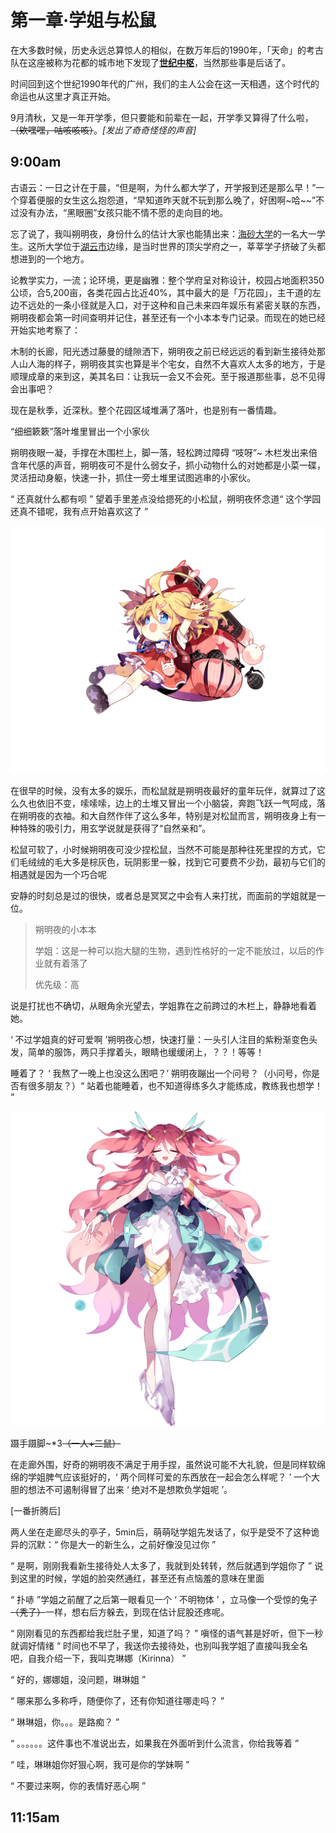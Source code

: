 # 第一章·学姐与松鼠

在大多数时候，历史永远总算惊人的相似，在数万年后的1990年，「天命」的考古队在这座被称为花都的城市地下发现了[**世纪中枢**](../../hg/1/)，当然那些事是后话了。

时间回到这个世纪1990年代的广州，我们的主人公会在这一天相遇，这个时代的命运也从这里才真正开始。

9月清秋，又是一年开学季，但只要能和前辈在一起，开学季又算得了什么啦，~~（欸嘿嘿，咕咳咳咳）~~。_\[发出了奇奇怪怪的声音\]_

## 9:00am

古语云：一日之计在于晨，“但是啊，为什么都大学了，开学报到还是那么早！”一个穿着便服的女生这么抱怨道，“早知道昨天就不玩到那么晚了，好困啊~哈~~”不过没有办法，“黑眼圈”女孩只能不情不愿的走向目的地。

忘了说了，我叫朔明夜，身份什么的估计大家也能猜出来：[海砂大学](../../hg/1/di-ming.md#hai-sha-da-xue)的一名大一学生。这所大学位于[湖云市](../../hg/1/di-ming.md#hu-yun-shi)边缘，是当时世界的顶尖学府之一，莘莘学子挤破了头都想进到的一个地方。

论教学实力，一流；论环境，更是幽雅：整个学府呈对称设计，校园占地面积350公顷，合5,200亩，各类花园占比近40%，其中最大的是「万花园」，主干道的左边不远处的一条小径就是入口，对于这种和自己未来四年娱乐有紧密关联的东西，朔明夜都会第一时间查明并记住，甚至还有一个小本本专门记录。而现在的她已经开始实地考察了：

木制的长廊，阳光透过藤曼的缝隙洒下，朔明夜之前已经远远的看到新生接待处那人山人海的样子，朔明夜其实也算是半个宅女，自然不大喜欢人太多的地方，于是顺理成章的来到这，美其名曰：让我玩一会又不会死。至于报道那些事，总不见得会出事吧？

现在是秋季，近深秋。整个花园区域堆满了落叶，也是别有一番情趣。

“细细簌簌”落叶堆里冒出一个小家伙

朔明夜眼一凝，手撑在木围栏上，脚一落，轻松跨过障碍 “吱呀”~ 木栏发出来倍含年代感的声音，朔明夜可不是什么弱女子，抓小动物什么的对她都是小菜一碟，灵活扭动身躯，快速一扑，抓住一旁土堆里试图逃串的小家伙。

“ 还真就什么都有呗 ” 望着手里差点没给摁死的小松鼠，朔明夜怀念道“ 这个学园还真不错呢，我有点开始喜欢这了 ”

![&#x56FE;&#x4E3A;&#x6714;&#x660E;&#x591C;&#x5750;&#x5728;&#x67AB;&#x53F6;&#x5806;](../../.gitbook/assets/image%20%286%29.png)

在很早的时候，没有太多的娱乐，而松鼠就是朔明夜最好的童年玩伴，就算过了这么久也依旧不变，嗦嗦嗦，边上的土堆又冒出一个小脑袋，奔跑飞跃一气呵成，落在朔明夜的衣袖。和大自然作伴了这么多年，特别是对松鼠而言，朔明夜身上有一种特殊的吸引力，用玄学说就是获得了“自然亲和”。

松鼠可软了，小时候朔明夜可没少捏松鼠，当然不可能是那种往死里捏的方式，它们毛绒绒的毛大多是棕灰色，玩阴影里一躲，找到它可要费不少劲，最初与它们的相遇就是因为一个巧合呢

安静的时刻总是过的很快，或者总是冥冥之中会有人来打扰，而面前的学姐就是一位。

> 朔明夜的小本本
>
> 学姐：这是一种可以抱大腿的生物，遇到性格好的一定不能放过，以后的作业就有着落了
>
> 优先级：高

说是打扰也不确切，从眼角余光望去，学姐靠在之前跨过的木栏上，静静地看着她。

‘ 不过学姐真的好可爱啊 ’朔明夜心想，快速打量：一头引人注目的紫粉渐变色头发，简单的服饰，两只手撑着头，眼睛也缓缓闭上，？？！等等！

睡着了？ ‘ 我熬了一晚上也没这么困吧？’  朔明夜蹦出一个问号？（小问号，你是否有很多朋友？）“ 站着也能睡着，也不知道得练多久才能练成，教练我也想学！ ”

![&#x514B;&#x7433;&#x5A1C;](../../.gitbook/assets/068-1.png)

蹑手蹑脚~\*3~~（一人+二鼠）~~

在走廊外围，好奇的朔明夜不满足于用手捏，虽然说可能不大礼貌，但是同样软绵绵的学姐脾气应该挺好的，‘ 两个同样可爱的东西放在一起会怎么样呢？ ’ 一个大胆的想法不可遏制得冒了出来 ‘ 绝对不是想欺负学姐呢 ’。

\[一番折腾后\]

两人坐在走廊尽头的亭子，5min后，萌萌哒学姐先发话了，似乎是受不了这种诡异的沉默：“ 你是大一的新生么，之前好像没见过你 ” 

“ 是啊，刚刚我看新生接待处人太多了，我就到处转转，然后就遇到学姐你了 ” 说到这里的时候，学姐的脸突然通红，甚至还有点恼羞的意味在里面

“ 扑哧 ”学姐之前醒了之后第一眼看见一个 ‘ 不明物体 ’ ，立马像一个受惊的兔子~~（秃子）~~一样，想右后方躲去，到现在估计屁股还疼呢。

“ 刚刚看见的东西都给我烂肚子里，知道了吗？ ” 嗔怪的语气甚是好听，但下一秒就调好情绪 “ 时间也不早了，我送你去接待处，也别叫我学姐了直接叫我全名吧，自我介绍一下，我叫克琳娜（Kirinna） ”

“ 好的，娜娜姐，没问题，琳琳姐 ”

“ 哪来那么多称呼，随便你了，还有你知道往哪走吗？ ”

“ 琳琳姐，你。。。是路痴？ ”

“ 。。。。。。这件事也不准说出去，如果我在外面听到什么流言，你给我等着 ”

“ 哇，琳琳姐你好狠心啊，我可是你的学妹啊 ”

“ 不要过来啊，你的表情好恶心啊 ”

## 11:15am

